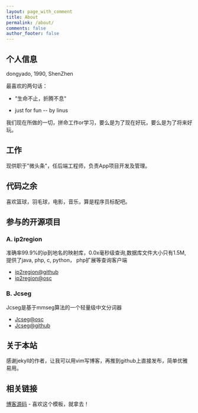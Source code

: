 ```yaml
---
layout: page_with_comment
title: About
permalink: /about/
comments: false
author_footer: false
---
```


## 个人信息

dongyado, 1990, ShenZhen

最喜欢的两句话：

* "生命不止，折腾不息"

* just for fun -- by linus

我们现在所做的一切，拼命工作or学习，要么是为了现在好玩，要么是为了将来好玩。

## 工作

现供职于"微头条"，任后端工程师，负责App项目开发及管理。


## 代码之余

喜欢篮球，羽毛球，电影，音乐，算是程序员标配吧。

## 参与的开源项目

### A. ip2region

准确率99.9%的ip到地名的映射库，0.0x毫秒级查询,数据库文件大小只有1.5M, 提供了java, php, c, python， php扩展等查询客户端

* [ip2region@github][]
* [ip2region@osc][] 

### B. Jcseg

Jcseg是基于mmseg算法的一个轻量级中文分词器

* [Jcseg@osc][] 
* [Jcseg@github][] 


## 关于本站

感谢jekyll的作者，让我可以用vim写博客，再推到github上直接发布，简单优雅易用。

## 相关链接
[博客源码][] - 喜欢这个模板，就拿去！
 

[博客源码]: https://github.com/dongyado/dongyado.github.io
[Jcseg@github]: https://github.com/lionsoul2014/jcseg
[Jcseg@osc]: http://git.oschina.net/lionsoul/jcseg
[ip2region@github]: https://github.com/lionsoul2014/ip2region
[ip2region@osc]: http://git.oschina.net/lionsoul/ip2region
